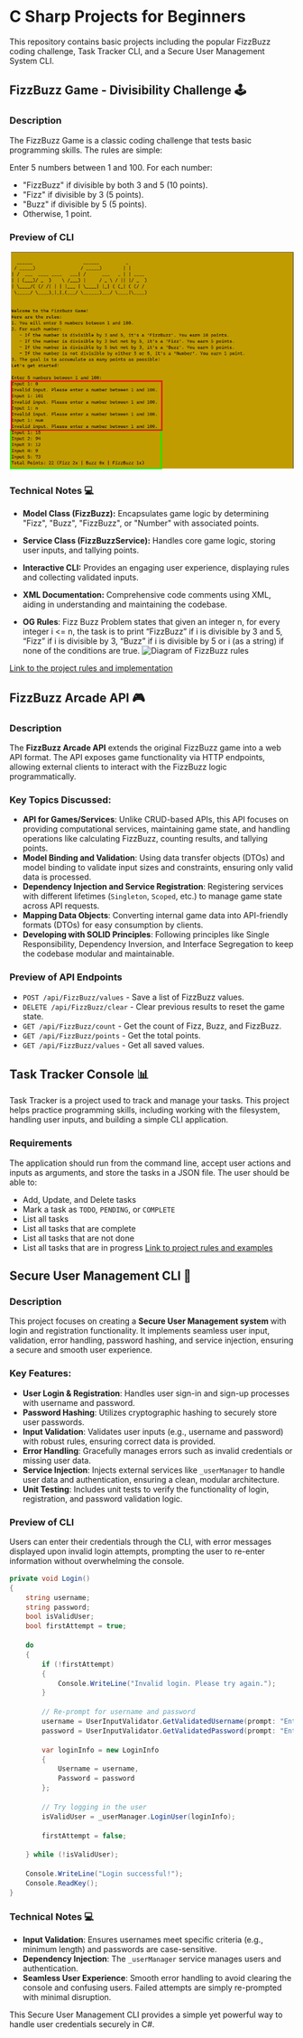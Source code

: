 # C Sharp Projects for Beginners
This repository contains basic projects including the popular FizzBuzz coding challenge, Task Tracker CLI, and a Secure User Management System CLI.

## FizzBuzz Game - Divisibility Challenge 🕹️
### Description
The FizzBuzz Game is a classic coding challenge that tests basic programming skills. The rules are simple:

Enter 5 numbers between 1 and 100. For each number:
- "FizzBuzz" if divisible by both 3 and 5 (10 points).
- "Fizz" if divisible by 3 (5 points).
- "Buzz" if divisible by 5 (5 points).
- Otherwise, 1 point.

### Preview of CLI
![Preview of FizzBuzz Game CLI](https://github.com/Dbrown127/csharp-projects-beg/blob/fizzbuzz/FizzBuzzGame/images/fizzbuzz_game_preview-v1-03Sep2024.png)


### Technical Notes 💻
- **Model Class (FizzBuzz):** Encapsulates game logic by determining "Fizz", "Buzz", "FizzBuzz", or "Number" with associated points.
- **Service Class (FizzBuzzService):** Handles core game logic, storing user inputs, and tallying points.
- **Interactive CLI:** Provides an engaging user experience, displaying rules and collecting validated inputs.
- **XML Documentation:** Comprehensive code comments using XML, aiding in understanding and maintaining the codebase.

- **OG Rules**:
Fizz Buzz Problem states that given an integer n, for every integer i <= n, the task is to print “FizzBuzz” if i is divisible by 3 and 5, “Fizz” if i is divisible by 3, “Buzz” if i is divisible by 5 or i (as a string) if none of the conditions are true.
![Diagram of FizzBuzz rules](https://media.geeksforgeeks.org/wp-content/uploads/20240110170933/fizz-buzz.png)

[Link to the project rules and implementation](https://www.geeksforgeeks.org/fizz-buzz-implementation/)

## FizzBuzz Arcade API 🎮
### Description
The **FizzBuzz Arcade API** extends the original FizzBuzz game into a web API format. The API exposes game functionality via HTTP endpoints, allowing external clients to interact with the FizzBuzz logic programmatically.

### Key Topics Discussed:
- **API for Games/Services**: Unlike CRUD-based APIs, this API focuses on providing computational services, maintaining game state, and handling operations like calculating FizzBuzz, counting results, and tallying points.
- **Model Binding and Validation**: Using data transfer objects (DTOs) and model binding to validate input sizes and constraints, ensuring only valid data is processed.
- **Dependency Injection and Service Registration**: Registering services with different lifetimes (`Singleton`, `Scoped`, etc.) to manage game state across API requests.
- **Mapping Data Objects**: Converting internal game data into API-friendly formats (DTOs) for easy consumption by clients.
- **Developing with SOLID Principles**: Following principles like Single Responsibility, Dependency Inversion, and Interface Segregation to keep the codebase modular and maintainable.

### Preview of API Endpoints
- `POST /api/FizzBuzz/values` - Save a list of FizzBuzz values.
- `DELETE /api/FizzBuzz/clear` - Clear previous results to reset the game state.
- `GET /api/FizzBuzz/count` - Get the count of Fizz, Buzz, and FizzBuzz.
- `GET /api/FizzBuzz/points` - Get the total points.
- `GET /api/FizzBuzz/values` - Get all saved values.

## Task Tracker Console 📊
Task Tracker is a project used to track and manage your tasks. This project helps practice programming skills, including working with the filesystem, handling user inputs, and building a simple CLI application.

### Requirements
The application should run from the command line, accept user actions and inputs as arguments, and store the tasks in a JSON file. The user should be able to:

- Add, Update, and Delete tasks
- Mark a task as `TODO`, `PENDING`, or `COMPLETE`
- List all tasks
- List all tasks that are complete
- List all tasks that are not done
- List all tasks that are in progress
[Link to project rules and examples](https://roadmap.sh/projects/task-tracker)


## Secure User Management CLI 🔐
### Description
This project focuses on creating a **Secure User Management system** with login and registration functionality. It implements seamless user input, validation, error handling, password hashing, and service injection, ensuring a secure and smooth user experience.

### Key Features:
- **User Login & Registration**: Handles user sign-in and sign-up processes with username and password.
- **Password Hashing**: Utilizes cryptographic hashing to securely store user passwords.
- **Input Validation**: Validates user inputs (e.g., username and password) with robust rules, ensuring correct data is provided.
- **Error Handling**: Gracefully manages errors such as invalid credentials or missing user data.
- **Service Injection**: Injects external services like `_userManager` to handle user data and authentication, ensuring a clean, modular architecture.
- **Unit Testing**: Includes unit tests to verify the functionality of login, registration, and password validation logic.

### Preview of CLI
Users can enter their credentials through the CLI, with error messages displayed upon invalid login attempts, prompting the user to re-enter information without overwhelming the console.

```csharp
private void Login()
{
    string username;
    string password;
    bool isValidUser;
    bool firstAttempt = true;

    do
    {
        if (!firstAttempt)
        {
            Console.WriteLine("Invalid login. Please try again.");
        }

        // Re-prompt for username and password
        username = UserInputValidator.GetValidatedUsername(prompt: "Enter Username: ");
        password = UserInputValidator.GetValidatedPassword(prompt: "Enter Password: "); // Password IS case sensitive

        var loginInfo = new LoginInfo
        {
            Username = username,
            Password = password
        };

        // Try logging in the user
        isValidUser = _userManager.LoginUser(loginInfo);

        firstAttempt = false;

    } while (!isValidUser);

    Console.WriteLine("Login successful!");
    Console.ReadKey();
}
```

### Technical Notes 💻
- **Input Validation**: Ensures usernames meet specific criteria (e.g., minimum length) and passwords are case-sensitive.
- **Dependency Injection**: The `_userManager` service manages users and authentication.
- **Seamless User Experience**: Smooth error handling to avoid clearing the console and confusing users. Failed attempts are simply re-prompted with minimal disruption.

This Secure User Management CLI provides a simple yet powerful way to handle user credentials securely in C#.